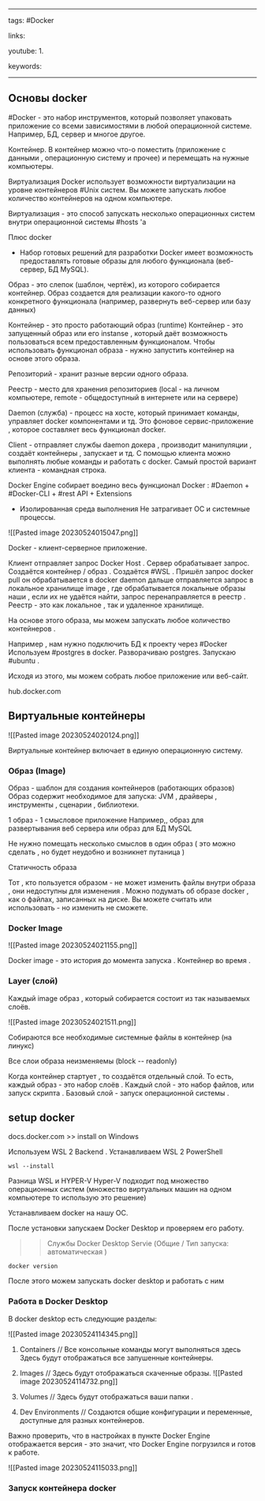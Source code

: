 ____

tags: #Docker

links: 

youtube: 
1. 

keywords:

_____
## Основы docker

#Docker - это набор инструментов, который позволяет упаковать приложение со всеми зависимостями в любой операционной системе. Например, БД, сервер и многое другое.

Контейнер. 
В контейнер можно что-о поместить (приложение с данными , операционную систему и прочее) и перемещать на нужные компьютеры.

Виртуализация
Docker использует возможности виртуализации на уровне контейнеров #Unix систем. Вы можете запускать любое количество контейнеров на одном компьютере. 

Виртуализация - это способ запускать несколько операционных систем внутри операционной системы #hosts 'а

Плюс docker
- Набор готовых решений для разработки
Docker имеет возможность предоставлять готовые образы для любого функционала (веб-сервер, БД MySQL).

Образ - это слепок (шаблон, чертёж), из которого собирается контейнер.
	Образ создается для реализации какого-то одного конкретного функционала (например, развернуть веб-сервер или базу данных)

Контейнер - это просто работающий образ (runtime)
	Контейнер - это запущенный образ или его instanse , который даёт возможность пользоваться всем предоставленным функционалом.
	Чтобы использовать функционал образа - нужно запустить контейнер на основе этого образа.

Репозиторий - хранит разные версии одного образа.

Реестр - место для хранения репозиториев (local - на личном компьютере, remote - общедоступный в интернете или на сервере) 

Daemon (служба) - процесс на хосте, который принимает команды, управляет docker компонентами и тд. Это фоновое сервис-приложение , которое составляет весь функционал docker.

Client - отправляет службы daemon докера , производит манипуляции , создаёт контейнеры , запускает и тд. С помощью клиента можно выполнять любые команды и работать с docker. Самый простой вариант клиента - командная строка.

Docker Engine собирает воедино весь функционал Docker : #Daemon + #Docker-CLI + #rest API + Extensions

- Изолированная среда выполнения
	Не затрагивает ОС и системные процессы.

![[Pasted image 20230524015047.png]]

Docker - клиент-серверное приложение. 

Клиент отправляет запрос Docker Host . Сервер обрабатывает запрос. 
Создаётся контейнер / образ . Создаётся #WSL .
Пришёл запрос docker pull он обрабатывается в docker daemon дальше отправляется запрос в локальное хранилище image , где обрабатывается локальные образы наши , если их не удаётся найти, запрос перенаправляется в реестр . 
Реестр - это как локальное , так и удаленное хранилище.

На основе этого образа, мы можем запускать любое количество контейнеров .

Например , нам нужно подключить БД к проекту через #Docker Используем #postgres в docker.  Разворачиваю postgres. Запускаю #ubuntu .

Исходя из этого, мы можем собрать любое приложение или веб-сайт.

hub.docker.com

## Виртуальные контейнеры

![[Pasted image 20230524020124.png]]

Виртуальные контейнер включает в единую операционную систему.

### Образ (Image)

Образ - шаблон для создания контейнеров (работающих образов)
Образ содержит необходимое для запуска: JVM , драйверы , инструменты , сценарии , библиотеки.

1 образ - 1 смысловое приложение
Например,, образ для развертывания веб сервера или образ для БД MySQL

Не нужно помещать несколько смыслов в один образ ( это можно сделать , но будет неудобно и возникнет путаница )

Статичность образа

Тот , кто пользуется образом - не может изменить файлы внутри образа , они недоступны для изменения . Можно подумать об образе docker , как о файлах, записанных на диске. Вы можете считать или использовать - но изменить не сможете.

### Docker Image

![[Pasted image 20230524021155.png]]

Docker image - это история до момента запуска . Контейнер во время .

### Layer (слой)

Каждый image образ , который собирается состоит из так называемых слоёв.

![[Pasted image 20230524021511.png]]

Собираются все необходимые системные файлы в контейнер (на линукс)

Все слои образа неизменяемы (block -- readonly)

Когда контейнер стартует , то создаётся отдельный слой.
То есть, каждый образ - это набор слоёв . Каждый слой - это набор файлов, или запуск скрипта . Базовый слой - запуск операционной системы . 

## setup docker

docs.docker.com >> install on Windows

Используем WSL 2 Backend . Устанавливаем WSL 2 PowerShell
```
wsl --install
```

Разница WSL и HYPER-V 
Hyper-V подходит под множество операционных систем (множество виртуальных машин на одном компьютере то использую это решение)

Устанавливаем docker на нашу ОС.

После установки запускаем Docker Desktop и проверяем его работу.

>> Службы Docker Desktop Servie (Общие / Тип запуска: автоматическая )

~~~
docker version
~~~

После этого можем запускать docker desktop и работать с ним

### Работа в Docker Desktop

В docker desktop есть следующие разделы:

![[Pasted image 20230524114345.png]]

1. Containers // Все консольные команды могут выполняться здесь
	Здесь будут отображаться все запушенные контейнеры.
2. Images //  Здесь будут отображаться скаченные образы.
![[Pasted image 20230524114732.png]]

3. Volumes // Здесь будут отображаться ваши папки .
4. Dev Environments // Создаются общие конфигурации и переменные, доступные для разных контейнеров.

Важно проверить, что в настройках в пункте Docker Engine отображается версия - это значит, что Docker Engine погрузился и готов к работе.

![[Pasted image 20230524115033.png]]

### Запуск контейнера docker








